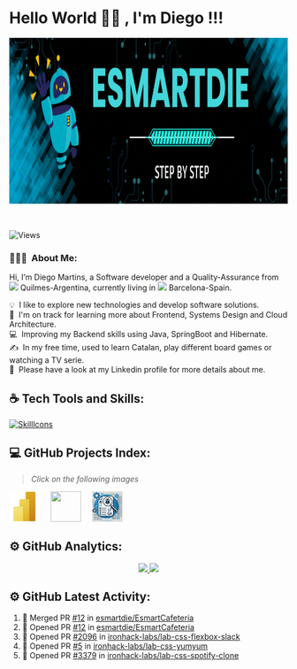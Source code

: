 # Hello World 👋👋 , I'm Diego !!! 


<p align="center">
  <img src="https://github.com/esmartdie/Multimedia/blob/main/IMAGES/MultimediaReadme/HelloVisitors.gif"  height="300px" width="900px" />
</p>

</br>

![Views](https://github-views.deno.dev/api/badge/esmartdie?label=Profile+visitors&style=classic&labelColor=orange)


### 👨🏻‍💻 &nbsp;About Me:

Hi, I’m Diego Martins, a Software developer and a Quality-Assurance from <img src="https://cdn.icon-icons.com/icons2/107/PNG/512/argentina_18266.png" width="13"/> Quilmes-Argentina, currently living in <img src="https://cdn.icon-icons.com/icons2/1531/PNG/512/3253482-flag-spain-icon_106784.png" width="13"/> Barcelona-Spain.

 💡 &nbsp;I like to explore new technologies and develop software solutions.\
 🌱 &nbsp;I'm on track for learning more about Frontend, Systems Design and Cloud Architecture.\
 💻 &nbsp;Improving my Backend skills using Java, SpringBoot and Hibernate.\
 ✍️  &nbsp;In my free time, used to learn Catalan, play different board games or watching a TV serie.\
 📄 &nbsp;Please have a look at my Linkedin profile for more details about me. 


## ☕ Tech Tools and Skills:

[![SkillIcons](https://skillicons.dev/icons?i=js,html,css,java,spring,py,cs,git,github,idea,mongodb,mysql,postgres,docker,postman,selenium,notion&perline=6 )](https://skillicons.dev)<br/>


## 💻 GitHub Projects Index:

> *Click on the following images*  

<div style="display: flex; align-items: center;">
  <a href="https://github.com/esmartdie/PowerBIProjects" target="blank" style="margin-right: 20px;">
    <img src="https://github.com/esmartdie/esmartdie/blob/main/.github/PBI.png" height="55px" width="55px" />
  </a>
  <a href="https://github.com/esmartdie/JavaProyects" target="blank" style="margin-right: 20px;">
    <img src="https://skillicons.dev/icons?i=java&theme=light" height="55px" width="55px" />
  </a>
  <a href="https://github.com/esmartdie/TestingProjects" target="blank"  style="margin-right: 20px;">
    <img src="https://github.com/esmartdie/esmartdie/blob/main/QA.png" height="55px" width="55px" />
  </a>
</div>
 
## ⚙️  GitHub Analytics:

<p align="center">
<a href="https://github.com/esmartdie">
  <img height="160em" src="https://github-readme-stats-eight-theta.vercel.app/api?username=esmartdie&show_icons=true&theme=prussian&include_all_commits=true&count_private=true"/>
  <img height="160em" src="https://github-readme-stats-eight-theta.vercel.app/api/top-langs/?username=esmartdie&layout=compact&langs_count=8&theme=prussian"/>
</a>
</p>

## ⚙️  GitHub Latest Activity: 

<!--START_SECTION:activity-->
1. 🎉 Merged PR [#12](https://github.com/esmartdie/EsmartCafeteria/pull/12) in [esmartdie/EsmartCafeteria](https://github.com/esmartdie/EsmartCafeteria)
2. 💪 Opened PR [#12](https://github.com/esmartdie/EsmartCafeteria/pull/12) in [esmartdie/EsmartCafeteria](https://github.com/esmartdie/EsmartCafeteria)
3. 💪 Opened PR [#2096](https://github.com/ironhack-labs/lab-css-flexbox-slack/pull/2096) in [ironhack-labs/lab-css-flexbox-slack](https://github.com/ironhack-labs/lab-css-flexbox-slack)
4. 💪 Opened PR [#5](https://github.com/ironhack-labs/lab-css-yumyum/pull/5) in [ironhack-labs/lab-css-yumyum](https://github.com/ironhack-labs/lab-css-yumyum)
5. 💪 Opened PR [#3379](https://github.com/ironhack-labs/lab-css-spotify-clone/pull/3379) in [ironhack-labs/lab-css-spotify-clone](https://github.com/ironhack-labs/lab-css-spotify-clone)
<!--END_SECTION:activity-->
